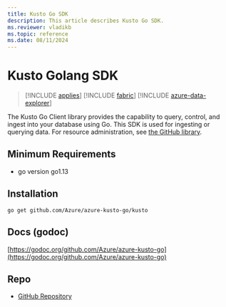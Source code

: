 ```yaml
---
title: Kusto Go SDK
description: This article describes Kusto Go SDK.
ms.reviewer: vladikb
ms.topic: reference
ms.date: 08/11/2024
---
```


# Kusto Golang SDK

> [!INCLUDE [applies](../../includes/applies-to-version/applies.md)] [!INCLUDE [fabric](../../includes/applies-to-version/fabric.md)] [!INCLUDE [azure-data-explorer](../../includes/applies-to-version/azure-data-explorer.md)]

The Kusto Go Client library provides the capability to query, control, and ingest into your database using Go.
This SDK is used for ingesting or querying data. For resource administration, see [the GitHub library](https://github.com/Azure/azure-sdk-for-go/tree/main/sdk/resourcemanager/kusto).

## Minimum Requirements

* go version go1.13

## Installation

`go get github.com/Azure/azure-kusto-go/kusto`

## Docs (godoc)

[https://godoc.org/github.com/Azure/azure-kusto-go](https://godoc.org/github.com/Azure/azure-kusto-go)

## Repo

* [GitHub Repository](https://github.com/Azure/azure-kusto-go)
